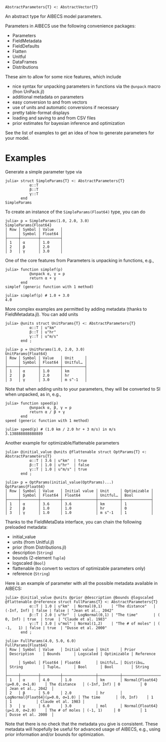 ```
AbstractParameters{T} <: AbstractVector{T}
```

An abstract type for AIBECS model parameters.

Parameters in AIBECS use the following convenience packages:

  * Parameters
  * FieldMetadata
  * FieldDefaults
  * Flatten
  * Unitful
  * DataFrames
  * Distributions

These aim to allow for some nice features, which include

  * nice syntax for unpacking parameters in functions via the `@unpack` macro (fron UnPack.jl)
  * additional metadata on parameters
  * easy conversion to and from vectors
  * use of units and automatic conversions if necessary
  * pretty table-format displays
  * loading and saving to and from CSV files
  * prior estimates for bayesian inference and optimization

See the list of examples to get an idea of how to generate parameters for your model.

# Examples

Generate a simple parameter type via

```jldoctest
julia> struct SimpleParams{T} <: AbstractParameters{T}
           α::T
           β::T
           γ::T
       end
SimpleParams
```

To create an instance of the `SimpleParams(Float64)` type, you can do

```jldoctest
julia> p = SimpleParams(1.0, 2.0, 3.0)
SimpleParams{Float64}
│ Row │ Symbol │ Value   │
│     │ Symbol │ Float64 │
├─────┼────────┼─────────┤
│ 1   │ α      │ 1.0     │
│ 2   │ β      │ 2.0     │
│ 3   │ γ      │ 3.0     │
```

One of the core features from Parameters is unpacking in functions, e.g.,

```jldoctest
julia> function simplef(p)
           @unpack α, γ = p
           return α + γ
       end
simplef (generic function with 1 method)

julia> simplef(p) # 1.0 + 3.0
4.0
```

More complex examples are permitted by adding metadata (thanks to FieldMetadata.jl). You can add units

```jldoctest
julia> @units struct UnitParams{T} <: AbstractParameters{T}
           α::T | u"km"
           β::T | u"hr"
           γ::T | u"m/s"
       end ;

julia> p = UnitParams(1.0, 2.0, 3.0)
UnitParams{Float64}
│ Row │ Symbol │ Value   │ Unit     │
│     │ Symbol │ Float64 │ Unitful… │
├─────┼────────┼─────────┼──────────┤
│ 1   │ α      │ 1.0     │ km       │
│ 2   │ β      │ 2.0     │ hr       │
│ 3   │ γ      │ 3.0     │ m s^-1   │
```

Note that when adding units to your parameters, they will be converted to SI when unpacked, as in, e.g.,

```jldoctest
julia> function speed(p)
           @unpack α, β, γ = p
           return α / β + γ
       end
speed (generic function with 1 method)

julia> speed(p) # (1.0 km / 2.0 hr + 3 m/s) in m/s
3.138888888888889
```

Another example for optimizable/flattenable parameters

```jldoctest
julia> @initial_value @units @flattenable struct OptParams{T} <: AbstractParameters{T}
           α::T | 3.6 | u"km"  | true
           β::T | 1.0 | u"hr"  | false
           γ::T | 1.0 | u"m/s" | true
       end ;

julia> p = OptParams(initial_value(OptParams)...)
OptParams{Float64}
│ Row │ Symbol │ Value   │ Initial value │ Unit     │ Optimizable │
│     │ Symbol │ Float64 │ Float64       │ Unitful… │ Bool        │
├─────┼────────┼─────────┼───────────────┼──────────┼─────────────┤
│ 1   │ α      │ 3.6     │ 3.6           │ km       │ 1           │
│ 2   │ β      │ 1.0     │ 1.0           │ hr       │ 0           │
│ 3   │ γ      │ 1.0     │ 1.0           │ m s^-1   │ 1           │
```

Thanks to the FieldMetaData interface, you can chain the following preloaded metadata:

  * initial_value
  * units (from Unitful.jl)
  * prior (from Distributions.jl)
  * description (`String`)
  * bounds (2-element `Tuple`)
  * logscaled (`Bool`)
  * flattenable (to convert to vectors of optimizable parameters only)
  * reference (`String`)

Here is an example of parameter with all the possible metadata available in AIBECS:

```jldoctest
julia> @initial_value @units @prior @description @bounds @logscaled @flattenable @reference struct FullParams{T} <: AbstractParameters{T}
           α::T | 1.0 | u"km"  | Normal(0,1)    | "The distance"   | (-Inf, Inf) | false | false | "Jean et al., 2042"
           β::T | 2.0 | u"hr"  | LogNormal(0,1) | "The time"       | (   0, Inf) | true  | true  | "Claude et al. 1983"
           γ::T | 3.0 | u"mol" | Normal(1,2)    | "The # of moles" | (  -1,   1) | false | true  | "Dusse et al. 2000"
       end ;

julia> FullParams(4.0, 5.0, 6.0)
FullParams{Float64}
│ Row │ Symbol │ Value   │ Initial value │ Unit     │ Prior                            │ Description    │ Bounds      │ Logscaled │ Optimizable │ Reference          │
│     │ Symbol │ Float64 │ Float64       │ Unitful… │ Distribu…                        │ String         │ Tuple…      │ Bool      │ Bool        │ String             │
├─────┼────────┼─────────┼───────────────┼──────────┼──────────────────────────────────┼────────────────┼─────────────┼───────────┼─────────────┼────────────────────┤
│ 1   │ α      │ 4.0     │ 1.0           │ km       │ Normal{Float64}(μ=0.0, σ=1.0)    │ The distance   │ (-Inf, Inf) │ 0         │ 0           │ Jean et al., 2042  │
│ 2   │ β      │ 5.0     │ 2.0           │ hr       │ LogNormal{Float64}(μ=0.0, σ=1.0) │ The time       │ (0, Inf)    │ 1         │ 1           │ Claude et al. 1983 │
│ 3   │ γ      │ 6.0     │ 3.0           │ mol      │ Normal{Float64}(μ=1.0, σ=2.0)    │ The # of moles │ (-1, 1)     │ 0         │ 1           │ Dusse et al. 2000  │
```

Note that there is no check that the metadata you give is consistent. These metadata will hopefully be useful for advanced usage of AIBECS, e.g., using prior information and/or bounds for optimization.
